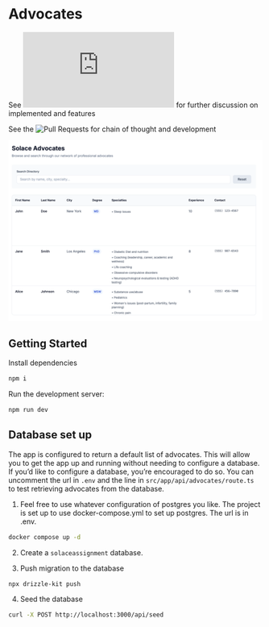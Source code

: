 # Advocates

See ![DOCUMENTATION.MD](https://github.com/0xevm1/advocates/blob/main/DOCUMENTATION.md) for further discussion on implemented and features

See the ![Pull Requests](https://github.com/0xevm1/advocates/pulls?q=is%3Apr) for chain of thought and development

![Screenshot of Advocates Site](https://github.com/0xevm1/advocates/blob/main/advocates.png)


## Getting Started

Install dependencies

```bash
npm i
```

Run the development server:

```bash
npm run dev
```

## Database set up

The app is configured to return a default list of advocates. This will allow you to get the app up and running without needing to configure a database. If you’d like to configure a database, you’re encouraged to do so. You can uncomment the url in `.env` and the line in `src/app/api/advocates/route.ts` to test retrieving advocates from the database.

1. Feel free to use whatever configuration of postgres you like. The project is set up to use docker-compose.yml to set up postgres. The url is in .env.

```bash
docker compose up -d
```

2. Create a `solaceassignment` database.

3. Push migration to the database

```bash
npx drizzle-kit push
```

4. Seed the database

```bash
curl -X POST http://localhost:3000/api/seed
```
